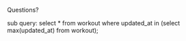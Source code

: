 Questions?

sub query:
select * from workout where updated_at in (select max(updated_at) from workout);